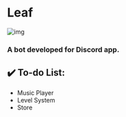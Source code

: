 # Leaf

![img](https://i.imgur.com/wkBRfd9.png)


### A bot developed for Discord app.

## :heavy_check_mark: To-do List:
* Music Player
* Level System
* Store
